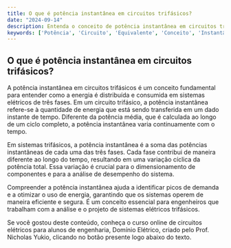 ```yaml
---
title: O que é potência instantânea em circuitos trifásicos?
date: "2024-09-14"
description: Entenda o conceito de potência instantânea em circuitos trifásicos e sua importância no estudo de circuitos elétricos.
keywords: ['Potência', 'Circuito', 'Equivalente', 'Conceito', 'Instantânea', 'Trifásico', 'Iniciais']
---
```


## O que é potência instantânea em circuitos trifásicos?

A potência instantânea em circuitos trifásicos é um conceito fundamental para entender como a energia é distribuída e consumida em sistemas elétricos de três fases. Em um circuito trifásico, a potência instantânea refere-se à quantidade de energia que está sendo transferida em um dado instante de tempo. Diferente da potência média, que é calculada ao longo de um ciclo completo, a potência instantânea varia continuamente com o tempo.

Em sistemas trifásicos, a potência instantânea é a soma das potências instantâneas de cada uma das três fases. Cada fase contribui de maneira diferente ao longo do tempo, resultando em uma variação cíclica da potência total. Essa variação é crucial para o dimensionamento de componentes e para a análise de desempenho do sistema.

Compreender a potência instantânea ajuda a identificar picos de demanda e a otimizar o uso de energia, garantindo que os sistemas operem de maneira eficiente e segura. É um conceito essencial para engenheiros que trabalham com a análise e o projeto de sistemas elétricos trifásicos.

Se você gostou deste conteúdo, conheça o curso online de circuitos elétricos para alunos de engenharia, Domínio Elétrico, criado pelo Prof. Nicholas Yukio, clicando no botão presente logo abaixo do texto.